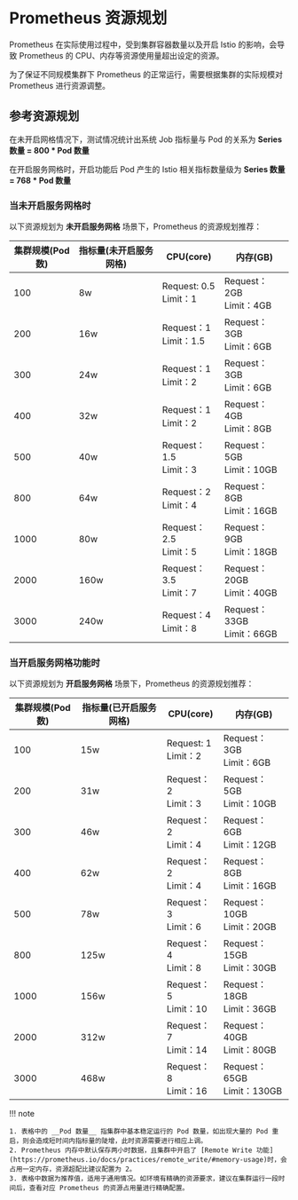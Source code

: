 # Prometheus 资源规划

Prometheus 在实际使用过程中，受到集群容器数量以及开启 Istio 的影响，会导致 Prometheus 的 CPU、内存等资源使用量超出设定的资源。

为了保证不同规模集群下 Prometheus 的正常运行，需要根据集群的实际规模对 Prometheus 进行资源调整。

## 参考资源规划

在未开启网格情况下，测试情况统计出系统 Job 指标量与 Pod 的关系为 **Series 数量 = 800 \* Pod 数量**

在开启服务网格时，开启功能后 Pod 产生的 Istio 相关指标数量级为 **Series 数量 = 768 \* Pod 数量**

### 当未开启服务网格时

以下资源规划为 **未开启服务网格** 场景下，Prometheus 的资源规划推荐：

| 集群规模(Pod 数) | 指标量(未开启服务网格) | CPU(core)                | 内存(GB)                     |
| -------------- | ------------------- | ------------------------ | ---------------------------- |
| 100              | 8w                     | Request: 0.5<br>Limit：1 | Request：2GB<br>Limit：4GB   |
| 200              | 16w                    | Request：1<br>Limit：1.5 | Request：3GB<br>Limit：6GB   |
| 300              | 24w                    | Request：1<br>Limit：2   | Request：3GB<br>Limit：6GB   |
| 400              | 32w                    | Request：1<br>Limit：2   | Request：4GB<br>Limit：8GB   |
| 500              | 40w                    | Request：1.5<br>Limit：3 | Request：5GB<br>Limit：10GB  |
| 800              | 64w                    | Request：2<br>Limit：4   | Request：8GB<br>Limit：16GB  |
| 1000             | 80w                    | Request：2.5<br>Limit：5 | Request：9GB<br>Limit：18GB  |
| 2000             | 160w                   | Request：3.5<br>Limit：7 | Request：20GB<br>Limit：40GB |
| 3000             | 240w                   | Request：4<br>Limit：8   | Request：33GB<br>Limit：66GB |

### 当开启服务网格功能时

以下资源规划为 **开启服务网格** 场景下，Prometheus 的资源规划推荐：

| 集群规模(Pod 数) | 指标量(已开启服务网格) | CPU(core)               | 内存(GB)                      |
| -------------- | ------------------- | ----------------------- | ----------------------------- |
| 100              | 15w                    | Request: 1<br>Limit：2  | Request：3GB<br>Limit：6GB    |
| 200              | 31w                    | Request：2<br>Limit：3  | Request：5GB<br>Limit：10GB   |
| 300              | 46w                    | Request：2<br>Limit：4  | Request：6GB<br>Limit：12GB   |
| 400              | 62w                    | Request：2<br>Limit：4  | Request：8GB<br>Limit：16GB   |
| 500              | 78w                    | Request：3<br>Limit：6  | Request：10GB<br>Limit：20GB  |
| 800              | 125w                   | Request：4<br>Limit：8  | Request：15GB<br>Limit：30GB  |
| 1000             | 156w                   | Request：5<br>Limit：10 | Request：18GB<br>Limit：36GB  |
| 2000             | 312w                   | Request：7<br>Limit：14 | Request：40GB<br>Limit：80GB  |
| 3000             | 468w                   | Request：8<br>Limit：16 | Request：65GB<br>Limit：130GB |

!!! note

    1. 表格中的 __Pod 数量__ 指集群中基本稳定运行的 Pod 数量，如出现大量的 Pod 重启，则会造成短时间内指标量的陡增，此时资源需要进行相应上调。
    2. Prometheus 内存中默认保存两小时数据，且集群中开启了 [Remote Write 功能](https://prometheus.io/docs/practices/remote_write/#memory-usage)时，会占用一定内存，资源超配比建议配置为 2。
    3. 表格中数据为推荐值，适用于通用情况。如环境有精确的资源要求，建议在集群运行一段时间后，查看对应 Prometheus 的资源占用量进行精确配置。
